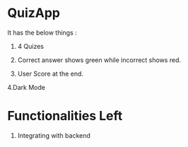 # QuizApp
 
 It has the below things :

 1. 4 Quizes
 
 2. Correct answer shows green while incorrect shows red.

 3. User Score at the end.

 4.Dark Mode



# Functionalities Left

1. Integrating with backend


